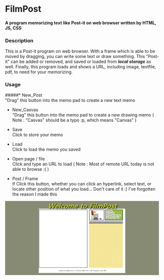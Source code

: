 # FilmPost
#### A program memorizing text like Post-it on web browser written by HTML, JS, CSS

### Description
This is a Post-it program on web browser. With a frame which is able to be moved by dragging, you can write some text or draw something. This "Post-it" can be added or removed, and saved or loaded from _**local storage**_ as well. Finally, this program loads and shows a URL, including image, textfile, pdf, to need for your memorizing.

### Usage
#####* New_Post  
"Drag" this button into the memo pad to create a new text memo

* New_Casvas  
"Drag" this button into the memo pad to create a new drawing memo
( Note : "Casvas" should be a typo :p, which means "Canvas" )

* Save  
Click to store your memo

* Load  
Click to load the memo you saved

* Open page / file  
Click and type an URL to load
( Note : Most of remote URL today is not able to browse :( )

* Post / Frame  
If Click this button, whether you can click an hyperlink, select text, or locate other position of what you load...
Don't care of it :) I've forgotten the reason I made this  


![Main](./main.png)

